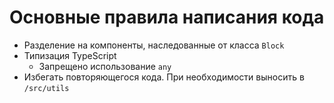 # Основные правила написания кода
- Разделение на компоненты, наследованные от класса `Block`
- Типизация TypeScript
  - Запрещено использование `any`
- Избегать повторяющегося кода. При необходимости выносить в `/src/utils`
